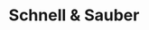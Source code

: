 ---
title: "Schnell & Sauber"
url: /nuernberg/schnell-und-sauber-schweppermannstrasse/
shop: Wäscherei
---